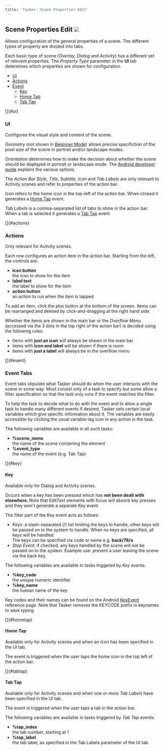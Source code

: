 ```yaml
---
title: 'Tasker: Scene Properties Edit'
---
```


Scene Properties Edit ![](icon_tasker.png)
------------------------------------------

Allows configuration of the general properties of a scene. The different
types of property are divided into tabs.

Each basic type of scene (*Overlay, Dialog* and *Activity*) has a
different set of relevant properties. The *Property Type* parameter in
the **UI** tab determines which properties are shown for configuration.

-   [UI](#ui)
-   [Actions](#actions)
-   [Event](#event)
    -   [Key](#key)
    -   [Home Tap](#hometap)
    -   [Tab Tap](#tabtab)

[]{#ui}

### UI

Configures the visual style and content of the scene.

*Geometry* (not shown in [Beginner Mode](beginner.html)) allows precise
specifiction of the pixel size of the scene in portrait and/or landscape
modes.

*Orientation* determines how to make the decision about whether the
scene should be displayed in portrait or landscape mode. The [Android
developer
guide](https://developer.android.com/reference/android/R.attr.html#screenOrientation)
explains the various options.

The *Action Bar Style, Title, Subtitle, Icon* and *Tab Labels* are only
relevant to Activity scenes and refer to properties of the action bar.

*Icon* refers to the home icon in the top-left of the action bar. When
clixked it generates a [Home Tap](#hometap) event.

*Tab Labels* is a comma-separated list of tabs to show in the action
bar. When a tab is selected it generates a [Tab Tap](#tabtap) event.

[]{#actions}

### Actions

Only relevant for Activity scenes.

Each row configures an action item in the action bar. Starting from the
left, the controls are:

-   **icon button**\
    the icon to show for the item
-   **label text**\
    the label to show for the item
-   **action button**\
    an action to run when the item is tapped

To add an item, click the plus button at the bottom of the screen. Items
can be rearranged and deleted by click-and-dragging at the right hand
side.

Whether the items are shown in the main bar or the *Overflow Menu*
(accessed via the 3 dots in the top right of the action bar) is decided
using the following rules:

-   items with **just an icon** will always be shown in the main bar
-   items with **icon and label** will be shown if there is room
-   items with **just a label** will always be in the overflow menu

[]{#event}

### Event Tabs

Event tabs stipulate what Tasker should do when the user interacts with
the scene in some way. Most consist only of a task to specify but some
allow a filter specification so that the task only runs if the event
matches the filter.

To help the task to decide what to do with the event and to allow a
single task to handle many different events if desired, Tasker sets
certain local variables which give specific information about it. The
variables are easily accessible by clicking the usual variable tag icon
in any action in the task.

The following variables are available in all such tasks:

-   **%scene\_name**\
    the name of the scene containing the element
-   **%event\_type**\
    the name of the event (e.g. Tab Tap)

[]{#key}

#### Key

Available only for Dialog and Activity scenes.

Occurs when a key has been pressed which has **not been dealt with
elsewhere**. Note that EditText elements with focus will absorb key
presses and they won\'t generate a separate Key event.

The filter part of the Key event acts as follows:

-   *Keys*: a slash-separated (/) list limiting the keys to handle,
    other keys will be passed on to the system to handle. When no keys
    are specified, all keys will be handled.\
    The keys can be specified via code or name e.g. **back/78/a**
-   *Stop Event*: if checked, any keys handled by the scene will not be
    passed on to the system. Example use: prevent a user leaving the
    scene via the back key.

The following variables are available in tasks triggered by *Key*
events:

-   **%key\_code**\
    the unique numeric identifier
-   **%key\_name**\
    the human name of the key

Key codes and their names can be found on the Android
[KeyEvent](https://developer.android.com/reference/android/view/KeyEvent.html)
reference page. Note that Tasker removes the KEYCODE prefix in keynames
to save typing.

[]{#hometap}

#### Home Tap

Available only for Activity scenes and when an *Icon* has been specified
in the UI tab.

The event is triggered when the user taps the home icon in the top left
of the action bar.

[]{#tabtap}

#### Tab Tap

Available only for Activity scenes and when one or more *Tab Labels*
have been specified in the UI tab.

The event is triggered when the user taps a tab in the action bar.

The following variables are available in tasks triggered by *Tab Tap*
events:

-   **%tap\_index**\
    the tab number, starting at 1
-   **%tap\_label**\
    the tab label, as specified in the Tab Labels parameter of the UI
    tab

